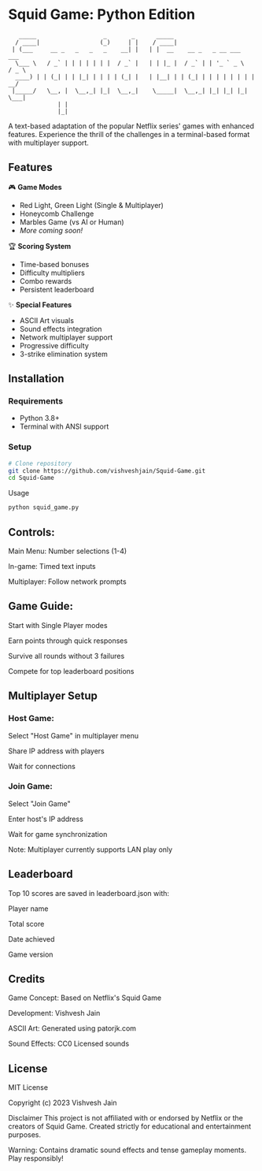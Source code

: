 # Squid Game: Python Edition

```
   _____                   _       _      _____                            
  / ____|                 (_)     | |    / ____|                           
 | (___     __ _   _   _   _    __| |   | |  __    __ _   _ __ ___     ___ 
  \___ \   / _` | | | | | | |  / _` |   | | |_ |  / _` | | '_ ` _ \   / _ \
  ____) | | (_| | | |_| | | | | (_| |   | |__| | | (_| | | | | | | | |  __/
 |_____/   \__, |  \__,_| |_|  \__,_|    \_____|  \__,_| |_| |_| |_|  \___|
              | |                                                          
              |_|
```

A text-based adaptation of the popular Netflix series' games with enhanced features. Experience the thrill of the challenges in a terminal-based format with multiplayer support.

## Features

🎮 **Game Modes**
- Red Light, Green Light (Single & Multiplayer)
- Honeycomb Challenge
- Marbles Game (vs AI or Human)
- *More coming soon!*

🏆 **Scoring System**
- Time-based bonuses
- Difficulty multipliers
- Combo rewards
- Persistent leaderboard

✨ **Special Features**
- ASCII Art visuals
- Sound effects integration
- Network multiplayer support
- Progressive difficulty
- 3-strike elimination system

## Installation

### Requirements
- Python 3.8+
- Terminal with ANSI support

### Setup
```bash
# Clone repository
git clone https://github.com/vishveshjain/Squid-Game.git
cd Squid-Game

```
Usage
```bash
python squid_game.py
```
## Controls:

Main Menu: Number selections (1-4)

In-game: Timed text inputs

Multiplayer: Follow network prompts

## Game Guide:

Start with Single Player modes

Earn points through quick responses

Survive all rounds without 3 failures

Compete for top leaderboard positions

## Multiplayer Setup
### Host Game:

Select "Host Game" in multiplayer menu

Share IP address with players

Wait for connections

### Join Game:

Select "Join Game"

Enter host's IP address

Wait for game synchronization

Note: Multiplayer currently supports LAN play only

## Leaderboard
Top 10 scores are saved in leaderboard.json with:

Player name

Total score

Date achieved

Game version

## Credits
Game Concept: Based on Netflix's Squid Game

Development: Vishvesh Jain

ASCII Art: Generated using patorjk.com

Sound Effects: CC0 Licensed sounds

## License
MIT License

Copyright (c) 2023 Vishvesh Jain

Disclaimer
This project is not affiliated with or endorsed by Netflix or the creators of Squid Game. Created strictly for educational and entertainment purposes.

Warning: Contains dramatic sound effects and tense gameplay moments. Play responsibly!

